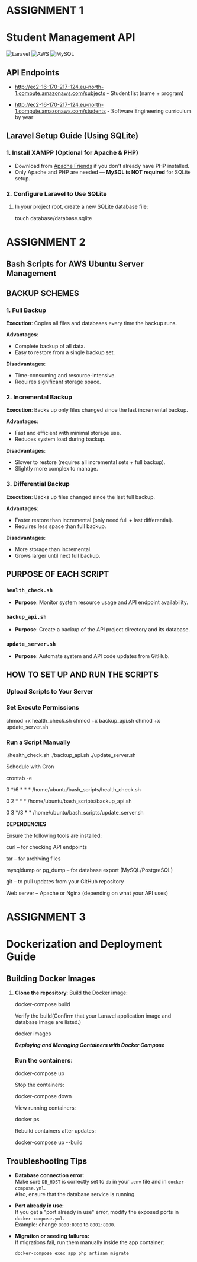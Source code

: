 
# ASSIGNMENT 1
# Student Management API 

![Laravel](https://img.shields.io/badge/Laravel-FF2D20?style=for-the-badge&logo=laravel&logoColor=white)
![AWS](https://img.shields.io/badge/AWS-%23FF9900.svg?style=for-the-badge&logo=amazon-aws&logoColor=white)
![MySQL](https://img.shields.io/badge/MySQL-005C84?style=for-the-badge&logo=mysql&logoColor=white)
## API Endpoints
- http://ec2-16-170-217-124.eu-north-1.compute.amazonaws.com/subjects - Student list (name + program)
 
- http://ec2-16-170-217-124.eu-north-1.compute.amazonaws.com/students - Software Engineering curriculum by year


## Laravel Setup Guide (Using SQLite)

### 1. Install XAMPP (Optional for Apache & PHP)
- Download from [Apache Friends](https://www.apachefriends.org/) if you don't already have PHP installed.
- Only Apache and PHP are needed — **MySQL is NOT required** for SQLite setup.

### 2. Configure Laravel to Use SQLite

1. In your project root, create a new SQLite database file:

   touch database/database.sqlite






# ASSIGNMENT 2

##  Bash Scripts for AWS Ubuntu Server Management



##  BACKUP SCHEMES

### 1. Full Backup
**Execution**: Copies all files and databases every time the backup runs.

**Advantages**:
- Complete backup of all data.
- Easy to restore from a single backup set.

**Disadvantages**:
- Time-consuming and resource-intensive.
- Requires significant storage space.



### 2. Incremental Backup
**Execution**: Backs up only files changed since the last incremental backup.

**Advantages**:
- Fast and efficient with minimal storage use.
- Reduces system load during backup.

**Disadvantages**:
- Slower to restore (requires all incremental sets + full backup).
- Slightly more complex to manage.



### 3. Differential Backup
**Execution**: Backs up files changed since the last full backup.

**Advantages**:
- Faster restore than incremental (only need full + last differential).
- Requires less space than full backup.

**Disadvantages**:
- More storage than incremental.
- Grows larger until next full backup.



##  PURPOSE OF EACH SCRIPT

### `health_check.sh`
- **Purpose**: Monitor system resource usage and API endpoint availability.

### `backup_api.sh`
- **Purpose**: Create a backup of the API project directory and its database.

### `update_server.sh`
- **Purpose**: Automate system and API code updates from GitHub.



##  HOW TO SET UP AND RUN THE SCRIPTS

### Upload Scripts to Your Server



### Set Execute Permissions
chmod +x health_check.sh
chmod +x backup_api.sh
chmod +x update_server.sh

### Run a Script Manually
./health_check.sh
./backup_api.sh
./update_server.sh

Schedule with Cron

crontab -e

0 */6 * * * /home/ubuntu/bash_scripts/health_check.sh

0 2 * * * /home/ubuntu/bash_scripts/backup_api.sh

0 3 */3 * * /home/ubuntu/bash_scripts/update_server.sh

**DEPENDENCIES**

Ensure the following tools are installed:

curl – for checking API endpoints

tar – for archiving files

mysqldump or pg_dump – for database export (MySQL/PostgreSQL)

git – to pull updates from your GitHub repository

Web server – Apache or Nginx (depending on what your API uses)


# ASSIGNMENT 3



# Dockerization and Deployment Guide

## Building Docker Images

1. **Clone the repository**:
   Build the Docker image:
   
   docker-compose build

   Verify the build(Confirm that your Laravel application image and database image are listed.)

   docker images

   ***Deploying and Managing Containers with Docker Compose***

   ### Run the containers:
   
   docker-compose up

   Stop the containers:
   
   docker-compose down

   View running containers:
   
   docker ps

   Rebuild containers after updates:
   
   docker-compose up --build

  ## Troubleshooting Tips

- **Database connection error:**  
  Make sure `DB_HOST` is correctly set to `db` in your `.env` file and in `docker-compose.yml`.  
  Also, ensure that the database service is running.

- **Port already in use:**  
  If you get a "port already in use" error, modify the exposed ports in `docker-compose.yml`.  
  Example: change `8000:8000` to `8001:8000`.

- **Migration or seeding failures:**  
  If migrations fail, run them manually inside the app container:  
  ```bash
  docker-compose exec app php artisan migrate

   
